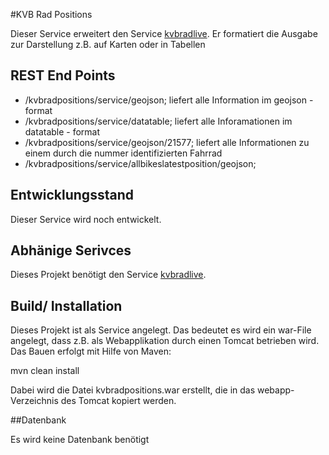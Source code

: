#KVB Rad Positions

Dieser Service erweitert den Service [kvbradlive](https://github.com/codeforcologne/kvbradlive). Er formatiert die Ausgabe zur Darstellung z.B. auf Karten oder in Tabellen

## REST End Points

- /kvbradpositions/service/geojson; liefert alle Information im geojson - format
- /kvbradpositions/service/datatable; liefert alle Inforamationen im datatable - format
- /kvbradpositions/service/geojson/21577; liefert alle Informationen zu einem durch die nummer 
identifizierten Fahrrad
- /kvbradpositions/service/allbikeslatestposition/geojson;

## Entwicklungsstand

Dieser Service wird noch entwickelt.

## Abhänige Serivces

Dieses Projekt benötigt den Service [kvbradlive](https://github.com/codeforcologne/kvbradlive). 

## Build/ Installation

Dieses Projekt ist als Service angelegt. Das bedeutet es wird ein war-File angelegt, dass z.B. als Webapplikation durch einen Tomcat betrieben wird. Das Bauen erfolgt mit Hilfe von Maven:

mvn clean install

Dabei wird die Datei kvbradpositions.war erstellt, die in das webapp-Verzeichnis des Tomcat kopiert werden.

##Datenbank

Es wird keine Datenbank benötigt
